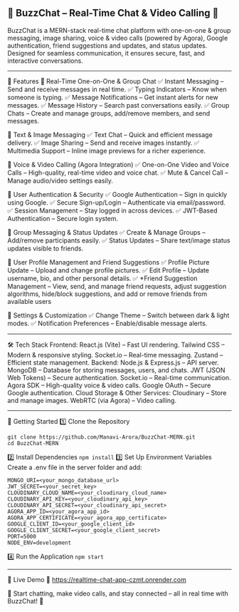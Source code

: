 💬 BuzzChat – Real-Time Chat & Video Calling 🚀
--------------------------------------------------------------

BuzzChat is a MERN-stack real-time chat platform with one-on-one & group messaging, image sharing, voice & video calls (powered by Agora), Google authentication, friend suggestions and updates, and status updates. Designed for seamless communication, it ensures secure, fast, and interactive conversations.

--------------------------------------------------------------

🌟 Features
🔹 Real-Time One-on-One & Group Chat
✅ Instant Messaging – Send and receive messages in real time.
✅ Typing Indicators – Know when someone is typing.
✅ Message Notifications – Get instant alerts for new messages.
✅ Message History – Search past conversations easily.
✅ Group Chats – Create and manage groups, add/remove members, and send messages.

🔹 Text & Image Messaging
✅ Text Chat – Quick and efficient message delivery.
✅ Image Sharing – Send and receive images instantly.
✅ Multimedia Support – Inline image previews for a richer experience.

🔹 Voice & Video Calling (Agora Integration)
✅ One-on-One Video and Voice Calls – High-quality, real-time video and voice chat.
✅ Mute & Cancel Call – Manage audio/video settings easily.

🔹 User Authentication & Security
✅ Google Authentication – Sign in quickly using Google.
✅ Secure Sign-up/Login – Authenticate via email/password.
✅ Session Management – Stay logged in across devices.
✅ JWT-Based Authentication – Secure login system.

🔹 Group Messaging & Status Updates
✅ Create & Manage Groups – Add/remove participants easily.
✅ Status Updates – Share text/image status updates visible to friends.

🔹 User Profile Management and Friend Suggestions
✅ Profile Picture Update – Upload and change profile pictures.
✅ Edit Profile – Update username, bio, and other personal details. ✅ *Friend Suggestion Management – View, send, and manage friend requests, adjust suggestion algorithms, hide/block suggestions, and add or remove friends from available users

🔹 Settings & Customization
✅ Change Theme – Switch between dark & light modes.
✅ Notification Preferences – Enable/disable message alerts.

--------------------------------------------------------------

🛠 Tech Stack
Frontend:
React.js (Vite) – Fast UI rendering.
Tailwind CSS – Modern & responsive styling.
Socket.io – Real-time messaging.
Zustand – Efficient state management.
Backend:
Node.js & Express.js – API server.
MongoDB – Database for storing messages, users, and chats.
JWT (JSON Web Tokens) – Secure authentication.
Socket.io – Real-time communication.
Agora SDK – High-quality voice & video calls.
Google OAuth – Secure Google authentication.
Cloud Storage & Other Services:
Cloudinary – Store and manage images.
WebRTC (via Agora) – Video calling.

--------------------------------------------------------------
🚀 Getting Started
1️⃣ Clone the Repository
```
git clone https://github.com/Manavi-Arora/BuzzChat-MERN.git
cd BuzzChat-MERN
```
2️⃣ Install Dependencies
```npm install```
3️⃣ Set Up Environment Variables
Create a .env file in the server folder and add:
```
MONGO_URI=<your_mongo_database_url>
JWT_SECRET=<your_secret_key>
CLOUDINARY_CLOUD_NAME=<your_cloudinary_cloud_name>
CLOUDINARY_API_KEY=<your_cloudinary_api_key>
CLOUDINARY_API_SECRET=<your_cloudinary_api_secret>
AGORA_APP_ID=<your_agora_app_id>
AGORA_APP_CERTIFICATE=<your_agora_app_certificate>
GOOGLE_CLIENT_ID=<your_google_client_id>
GOOGLE_CLIENT_SECRET=<your_google_client_secret>
PORT=5000
NODE_ENV=development
```
4️⃣ Run the Application
```npm start```

--------------------------------------------------------------
🎥 Live Demo
🔗 https://realtime-chat-app-czmt.onrender.com

💬 Start chatting, make video calls, and stay connected – all in real time with BuzzChat! 🚀
